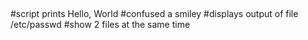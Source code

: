 ##
#script prints Hello, World
#confused a smiley
#displays output of file /etc/passwd
#show 2 files at the same time

